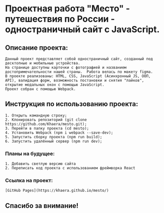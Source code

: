 # Проектная работа "Место" - путешествия по России - одностраничный сайт с JavaScript.

## Описание проекта:
    Данный проект представляет собой одностраничный сайт, созданный под десктопные и мобильные устройства.
    На странице доступны карточки с фотографией и названием достопримечательности нашей страны.  Работа велась по макету figma.
    В проекте реализованы: HTML, CSS, JavaScript (Асинхронный JS, ООП, API), валидация форм, возможность постановки и снятия "лайков", открытие модальных окон с помощью JavaScript.
    Проект собран с помощью Webpack.

## Инструкция по использованию проекта:
    1. Открыть командную строку;
    2. Клонировать репозиторий (git clone https://github.com/Khaera/mesto.git);
    3. Перейти в папку проекта (cd mesto);
    4. Установить Webpack (npm i webpack --save-dev);
    5. Запустить сборку проекта (npm run build);
    6. Запустить удалённый сервер (npm run dev);

### Планы на будущее:
    1. Добавить светлую версию сайта
    2. Переписать код проекта с использованием фреймворка React

### Ссылка на проект:
    [GitHub Pages](https://khaera.github.io/mesto/)

## Спасибо за внимание!
